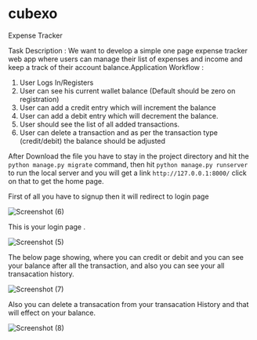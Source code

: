 # cubexo
 Expense Tracker

Task Description : We want to develop a simple one page expense tracker web app where users can manage their list of expenses and income and keep a track of their account balance.Application Workflow :
1. User Logs In/Registers
2. User can see his current wallet balance (Default should be zero on registration)
3. User can add a credit entry which will increment the balance
4. User can add a debit entry which will decrement the balance.
5. User should see the list of all added transactions.
6. User can delete a transaction and as per the transaction type (credit/debit) the balance should be adjusted

After Download the file you have to stay in the project directory and hit the ``python manage.py migrate`` command,
then hit ``python manage.py runserver`` to run the local server and you will get a link ``http://127.0.0.1:8000/`` click on that to get the home page.

First of all you have to signup then it will redirect to login page

![Screenshot (6)](https://user-images.githubusercontent.com/59805898/104322011-5f30ce00-550a-11eb-9b0c-c91484e4be08.png)

This is your login page .

![Screenshot (5)](https://user-images.githubusercontent.com/59805898/104321858-2bee3f00-550a-11eb-8a8f-bba5ab263640.png)


The below page showing, where you can credit or debit and you can see your balance after all the transaction, and also you can see your all transacation history.

![Screenshot (7)](https://user-images.githubusercontent.com/59805898/104322130-90110300-550a-11eb-8716-abf1d31655ad.png)


Also you can delete a transacation from your transacation History and that will effect on your balance.

![Screenshot (8)](https://user-images.githubusercontent.com/59805898/104322220-b2a31c00-550a-11eb-9157-5a88416196b5.png)




